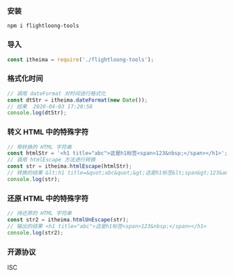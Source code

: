### 安装

```
npm i flightloong-tools
```

### 导入

```js
const itheima = require('./flightloong-tools');
```

### 格式化时间

```js
// 调用 dateFormat 对时间进行格式化
const dtStr = itheima.dateFormat(new Date());
// 结果  2020-04-03 17:20:58
console.log(dtStr);
```

### 转义 HTML 中的特殊字符

```js
// 带转换的 HTML 字符串
const htmlStr = '<h1 title="abc">这是h1标签<span>123&nbsp;</span></h1>';
// 调用 htmlEscape 方法进行转换
const str = itheima.htmlEscape(htmlStr);
// 转换的结果 &lt;h1 title=&quot;abc&quot;&gt;这是h1标签&lt;span&gt;123&amp;nbsp;&lt;/span&gt;&lt;/h1&gt;
console.log(str);
```

### 还原 HTML 中的特殊字符

```js
// 待还原的 HTML 字符串
const str2 = itheima.htmlUnEscape(str);
// 输出的结果 <h1 title="abc">这是h1标签<span>123&nbsp;</span></h1>
console.log(str2);
```

### 开源协议

ISC
